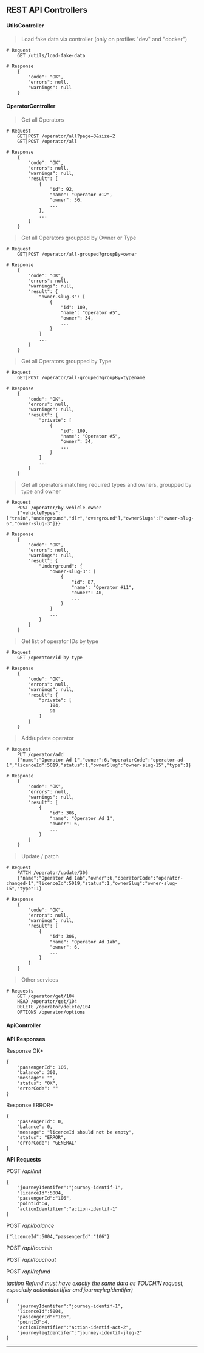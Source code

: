 ## REST API Controllers

#### UtilsController

> Load fake data via controller (only on profiles "dev" and "docker")

    # Request 
        GET /utils/load-fake-data
        
    # Response
        {
            "code": "OK",
            "errors": null,
            "warnings": null
        }


#### OperatorController    
> Get all Operators

    # Request
        GET|POST /operator/all?page=3&size=2
        GET|POST /operator/all
    
    # Response
        {
            "code": "OK",
            "errors": null,
            "warnings": null,
            "result": [
                {
                    "id": 92,
                    "name": "Operator #12",
                    "owner": 36,
                    ...
                },
                ...
            ]
        }


> Get all Operators groupped by Owner or Type

    # Request
        GET|POST /operator/all-grouped?groupBy=owner
    
    # Response
        {
            "code": "OK",
            "errors": null,
            "warnings": null,
            "result": {
                "owner-slug-3": [
                    {
                        "id": 109,
                        "name": "Operator #5",
                        "owner": 34,
                        ...
                    }
                ]
                ...
            }
        }

> Get all Operators groupped by Type

    # Request
        GET|POST /operator/all-grouped?groupBy=typename

    # Response
        {
            "code": "OK",
            "errors": null,
            "warnings": null,
            "result": {
                "private": [
                    {
                        "id": 109,
                        "name": "Operator #5",
                        "owner": 34,
                        ...
                    }
                ]
                ...
            }
        }


> Get all operators matching required types and owners, groupped by type and owner

    # Request
        POST /operator/by-vehicle-owner
        {"vehicleTypes":["train","underground","dlr","overground"],"ownerSlugs":["owner-slug-6","owner-slug-3"]}}
    
    # Response
        {
            "code": "OK",
            "errors": null,
            "warnings": null,
            "result": {
                "Underground": {
                    "owner-slug-3": [
                        {
                            "id": 87,
                            "name": "Operator #11",
                            "owner": 40,
                            ...
                        }
                    ]
                    ...
                }
            }
        }



> Get list of operator IDs by type

    # Request
        GET /operator/id-by-type
    
    # Response
        {
            "code": "OK",
            "errors": null,
            "warnings": null,
            "result": {
                "private": [
                    104,
                    91
                ]
            }
        }


> Add/update operator

    # Request
        PUT /operator/add
        {"name":"Operator Ad 1","owner":6,"operatorCode":"operator-ad-1","licenceId":5019,"status":1,"ownerSlug":"owner-slug-15","type":1}
    
    # Response
        {
            "code": "OK",
            "errors": null,
            "warnings": null,
            "result": [
                {
                    "id": 306,
                    "name": "Operator Ad 1",
                    "owner": 6,
                    ...
                }
            ]
        }

> Update / patch
    
    # Request
        PATCH /operator/update/306
        {"name":"Operator Ad 1ab","owner":6,"operatorCode":"operator-changed-1","licenceId":5019,"status":1,"ownerSlug":"owner-slug-15","type":1}
    
    # Response
        {
            "code": "OK",
            "errors": null,
            "warnings": null,
            "result": [
                {
                    "id": 306,
                    "name": "Operator Ad 1ab",
                    "owner": 6,
                    ...
                }
            ]
        }


> Other services

    # Requests
        GET /operator/get/104
        HEAD /operator/get/104
        DELETE /operator/delete/104
        OPTIONS /operator/options

#### ApiController 

**API Responses**

Response OK*

    {
        "passengerId": 106,
        "balance": 300,
        "message": "",
        "status": "OK",
        "errorCode": ""
    }
    
Response ERROR*
    
    {
        "passengerId": 0,
        "balance": 0,
        "message": "licenceId should not be empty",
        "status": "ERROR",
        "errorCode": "GENERAL"
    }
    
**API Requests**

POST */api/init*

    {
        "journeyIdentifer":"journey-identif-1",
        "licenceId":5004,
        "passengerId":"106",
        "pointId":4,
        "actionIdentifier":"action-identif-1"
    }


POST */api/balance*

    {"licenceId":5004,"passengerId":"106"}


POST */api/touchin*

POST */api/touchout*

POST */api/refund*

*(action Refund must have  exactly the same data as TOUCHIN request, especially actionIdentifier and journeylegIdentifer)*
        
    {
        "journeyIdentifer":"journey-identif-1",
        "licenceId":5004,
        "passengerId":"106",
        "pointId":4,
        "actionIdentifier":"action-identif-act-2",
        "journeylegIdentifer":"journey-identif-jleg-2"
    }

---